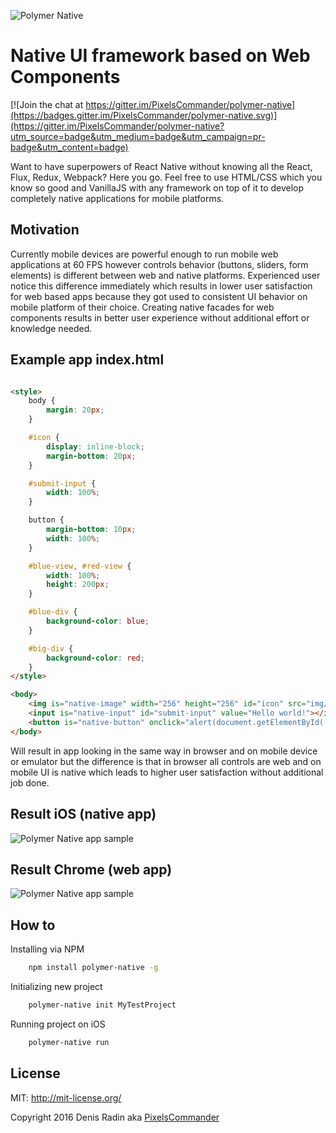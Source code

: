![Polymer Native](https://github.com/PixelsCommander/polymer-native/blob/master/figures/logo.png?raw=true)

Native UI framework based on Web Components
===========================================

[![Join the chat at https://gitter.im/PixelsCommander/polymer-native](https://badges.gitter.im/PixelsCommander/polymer-native.svg)](https://gitter.im/PixelsCommander/polymer-native?utm_source=badge&utm_medium=badge&utm_campaign=pr-badge&utm_content=badge)

Want to have superpowers of React Native without knowing all the React, Flux, Redux, Webpack? Here you go. Feel free to use HTML/CSS which you know so good and VanillaJS with any framework on top of it to develop completely native applications for mobile platforms.

Motivation
----------
Currently mobile devices are powerful enough to run mobile web applications at 60 FPS however controls behavior (buttons, sliders, form elements) is different between web and native platforms. Experienced user notice this difference immediately which results in lower user satisfaction for web based apps because they got used to consistent UI behavior on mobile platform of their choice. Creating native facades for web components results in better user experience without additional effort or knowledge needed.

Example app index.html
----------------------

```html

<style>
    body {
        margin: 20px;
    }

    #icon {
        display: inline-block;
        margin-bottom: 20px;
    }

    #submit-input {
        width: 100%;
    }

    button {
        margin-bottom: 10px;
        width: 100%;
    }

    #blue-view, #red-view {
        width: 100%;
        height: 200px;
    }

    #blue-div {
        background-color: blue;
    }

    #big-div {
        background-color: red;
    }
</style>

<body>
    <img is="native-image" width="256" height="256" id="icon" src="img/lenna.png"></img>
    <input is="native-input" id="submit-input" value="Hello world!"></input>
    <button is="native-button" onclick="alert(document.getElementById('submit-input').value);">Alert input value</button>
</body>
```

Will result in app looking in the same way in browser and on mobile device or emulator but the difference is that in browser all controls are web and on mobile UI is native which leads to higher user satisfaction without additional job done.

Result iOS (native app)
-------------
![Polymer Native app sample](https://github.com/PixelsCommander/polymer-native/blob/master/figures/app-screen.png?raw=true)

Result Chrome (web app)
-------------
![Polymer Native app sample](https://github.com/PixelsCommander/polymer-native/blob/master/figures/app-screen-browser.png?raw=true)


How to
------

Installing via NPM

```bash
    npm install polymer-native -g
```

Initializing new project

```bash
    polymer-native init MyTestProject
```

Running project on iOS

```bash
    polymer-native run
```

License
-------
MIT: http://mit-license.org/

Copyright 2016 Denis Radin aka [PixelsCommander](http://pixelscommander.com)
